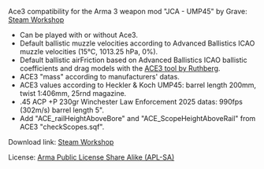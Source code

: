 Ace3 compatibility for the Arma 3 weapon mod "JCA - UMP45" by Grave: [Steam Workshop](https://steamcommunity.com/sharedfiles/filedetails/?id=3397288027)
- Can be played with or without Ace3.
- Default ballistic muzzle velocities according to Advanced Ballistics ICAO muzzle velocities (15°C, 1013.25 hPa, 0%).
- Default ballistic airFriction based on Advanced Ballistics ICAO ballistic coefficients and drag models with the [ACE3 tool by Ruthberg](https://github.com/acemod/ACE3/blob/master/tools/generate_airfriction_config.py).
- ACE3 "mass" according to manufacturers' datas.
- ACE3 values according to Heckler & Koch UMP45: barrel length 200mm, twist 1:406mm, 25rnd magazine.
- .45 ACP +P 230gr Winchester Law Enforcement 2025 datas: 990fps (302m/s) barrel length 5".
- Add "ACE_railHeightAboveBore" and "ACE_ScopeHeightAboveRail" from ACE3 "checkScopes.sqf".

Download link: [Steam Workshop](https://steamcommunity.com/sharedfiles/filedetails/?id=3401981936)

License: [Arma Public License Share Alike (APL-SA)](https://www.bohemia.net/community/licenses/arma-public-license-share-alike)
